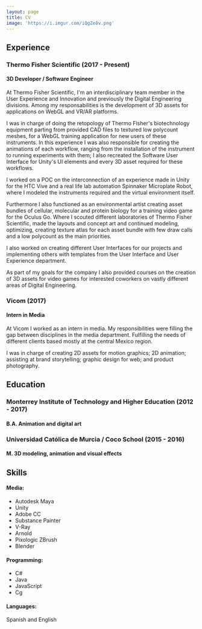 ```yaml
---
layout: page
title: CV
image: 'https://i.imgur.com/iQgZe8v.png'
---
```


## <b>Experience</b>
### Thermo Fisher Scientific (2017 - Present)
#### 3D Developer / Software Engineer
At Thermo Fisher Scientific, I'm an interdisciplinary team member in the User Experience and Innovation and previously the Digital Engineering divisions. Among my responsabilities is the development of 3D assets for applications on WebGL and VR/AR platforms.

I was in charge of doing the retopology of Thermo Fisher's biotechnology equipment parting from provided CAD files to textured low polycount meshes, for a WebGL training application for new users of these instruments. In this experience I was also responsible for creating the animations of each workflow, ranging from the installation of the instrument to running experiments with them; I also recreated the Software User Interface for Unity's UI elements and every 3D asset required for these workflows.

I worked on a POC on the interconnection of an experience made in Unity for the HTC Vive and a real life lab automation Spinnaker Microplate Robot, where I modeled the instruments required and the virtual environment itself.

Furthermore I also functioned as an environmental artist creating asset bundles of cellular, molecular and protein biology for a training video game for the Oculus Go. Where I scouted different laboratories of Thermo Fisher Scientific, made the layouts and concept art and continued modeling, optimizing, creating texture atlas for each asset bundle with few draw calls and a low polycount as the main priorities.

I also worked on creating different User Interfaces for our projects and implementing others with templates from the User Interface and User Experience department.

As part of my goals for the company I also provided courses on the creation of 3D assets for video games for interested coworkers on vastly different areas of Digital Engineering.

### Vicom (2017)
#### Intern in Media
At Vicom I worked as an intern in media. My responsibilities were filling the gap between disciplines in the media department. Fulfilling the needs of different clients based mostly at the central Mexico region.

I was in charge of creating 2D assets for motion graphics; 2D animation; assisting at brand storytelling; graphic design for web; and product photography.

## <b>Education</b>
### Monterrey Institute of Technology and Higher Education (2012 - 2017)
#### B.A. Animation and digital art
### Universidad Católica de Murcia / Coco School (2015 - 2016)
#### M. 3D modeling, animation and visual effects

## <b>Skills</b>
#### Media:
* Autodesk Maya
* Unity
* Adobe CC
* Substance Painter
* V-Ray
* Arnold
* Pixologic ZBrush
* Blender

#### Programming:
* C#
* Java
* JavaScript
* Cg

#### Languages:
Spanish and English
